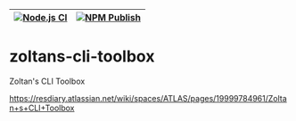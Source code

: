 | [![Node.js CI](https://github.com/ZoltanTompa-ResDiary/zoltans-cli-toolbox/actions/workflows/node.js.yml/badge.svg?branch=master)](https://github.com/ZoltanTompa-ResDiary/zoltans-cli-toolbox/actions/workflows/node.js.yml)  | [![NPM Publish](https://github.com/ZoltanTompa-ResDiary/zoltans-cli-toolbox/actions/workflows/npm-publish.yml/badge.svg?branch=master)](https://github.com/ZoltanTompa-ResDiary/zoltans-cli-toolbox/actions/workflows/npm-publish.yml)  |
|---|---|






# zoltans-cli-toolbox
Zoltan's CLI Toolbox

https://resdiary.atlassian.net/wiki/spaces/ATLAS/pages/19999784961/Zoltan+s+CLI+Toolbox
